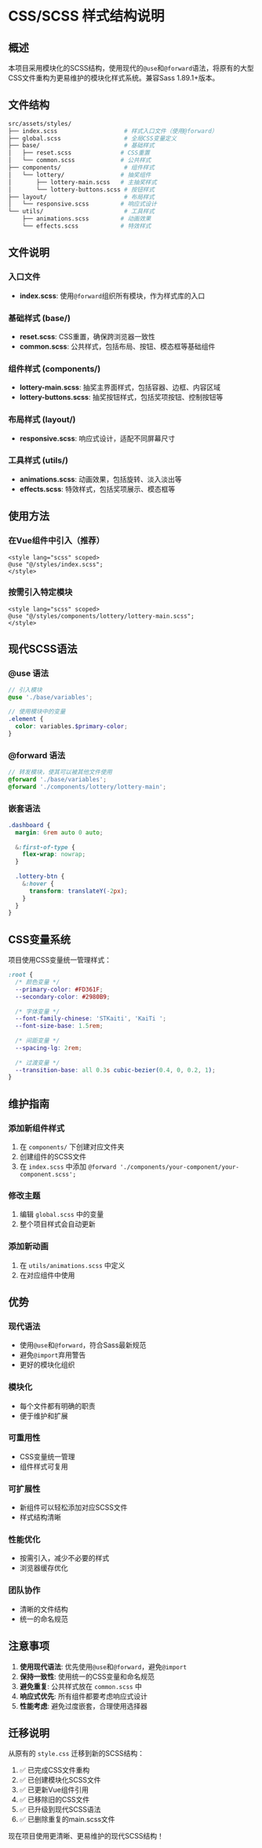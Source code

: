 # CSS/SCSS 样式结构说明

## 概述

本项目采用模块化的SCSS结构，使用现代的`@use`和`@forward`语法，将原有的大型CSS文件重构为更易维护的模块化样式系统。兼容Sass 1.89.1+版本。

## 文件结构

```bash
src/assets/styles/
├── index.scss                   # 样式入口文件（使用@forward）
├── global.scss                  # 全局CSS变量定义
├── base/                        # 基础样式
│   ├── reset.scss              # CSS重置
│   └── common.scss             # 公共样式
├── components/                  # 组件样式
│   └── lottery/                # 抽奖组件
│       ├── lottery-main.scss   # 主抽奖样式
│       └── lottery-buttons.scss # 按钮样式
├── layout/                      # 布局样式
│   └── responsive.scss         # 响应式设计
└── utils/                       # 工具样式
    ├── animations.scss         # 动画效果
    └── effects.scss            # 特效样式
```

## 文件说明

### 入口文件

- **index.scss**: 使用`@forward`组织所有模块，作为样式库的入口

### 基础样式 (base/)

- **reset.scss**: CSS重置，确保跨浏览器一致性
- **common.scss**: 公共样式，包括布局、按钮、模态框等基础组件

### 组件样式 (components/)

- **lottery-main.scss**: 抽奖主界面样式，包括容器、边框、内容区域
- **lottery-buttons.scss**: 抽奖按钮样式，包括奖项按钮、控制按钮等

### 布局样式 (layout/)

- **responsive.scss**: 响应式设计，适配不同屏幕尺寸

### 工具样式 (utils/)

- **animations.scss**: 动画效果，包括旋转、淡入淡出等
- **effects.scss**: 特效样式，包括奖项展示、模态框等

## 使用方法

### 在Vue组件中引入（推荐）

```vue
<style lang="scss" scoped>
@use "@/styles/index.scss";
</style>
```

### 按需引入特定模块

```vue
<style lang="scss" scoped>
@use "@/styles/components/lottery/lottery-main.scss";
</style>
```

## 现代SCSS语法

### @use 语法

```scss
// 引入模块
@use './base/variables';

// 使用模块中的变量
.element {
  color: variables.$primary-color;
}
```

### @forward 语法

```scss
// 转发模块，使其可以被其他文件使用
@forward './base/variables';
@forward './components/lottery/lottery-main';
```

### 嵌套语法

```scss
.dashboard {
  margin: 6rem auto 0 auto;
  
  &:first-of-type {
    flex-wrap: nowrap;
  }
  
  .lottery-btn {
    &:hover {
      transform: translateY(-2px);
    }
  }
}
```

## CSS变量系统

项目使用CSS变量统一管理样式：

```scss
:root {
  /* 颜色变量 */
  --primary-color: #FD361F;
  --secondary-color: #2980B9;
  
  /* 字体变量 */
  --font-family-chinese: 'STKaiti', 'KaiTi ';
  --font-size-base: 1.5rem;
  
  /* 间距变量 */
  --spacing-lg: 2rem;
  
  /* 过渡变量 */
  --transition-base: all 0.3s cubic-bezier(0.4, 0, 0.2, 1);
}
```

## 维护指南

### 添加新组件样式

1. 在 `components/` 下创建对应文件夹
2. 创建组件的SCSS文件
3. 在 `index.scss` 中添加 `@forward './components/your-component/your-component.scss';`

### 修改主题

1. 编辑 `global.scss` 中的变量
2. 整个项目样式会自动更新

### 添加新动画

1. 在 `utils/animations.scss` 中定义
2. 在对应组件中使用

## 优势

### 现代语法

- 使用`@use`和`@forward`，符合Sass最新规范
- 避免`@import`弃用警告
- 更好的模块化组织

### 模块化

- 每个文件都有明确的职责
- 便于维护和扩展

### 可重用性

- CSS变量统一管理
- 组件样式可复用

### 可扩展性

- 新组件可以轻松添加对应SCSS文件
- 样式结构清晰

### 性能优化

- 按需引入，减少不必要的样式
- 浏览器缓存优化

### 团队协作

- 清晰的文件结构
- 统一的命名规范

## 注意事项

1. **使用现代语法**: 优先使用`@use`和`@forward`，避免`@import`
2. **保持一致性**: 使用统一的CSS变量和命名规范
3. **避免重复**: 公共样式放在 `common.scss` 中
4. **响应式优先**: 所有组件都要考虑响应式设计
5. **性能考虑**: 避免过度嵌套，合理使用选择器

## 迁移说明

从原有的 `style.css` 迁移到新的SCSS结构：

1. ✅ 已完成CSS文件重构
2. ✅ 已创建模块化SCSS文件
3. ✅ 已更新Vue组件引用
4. ✅ 已移除旧的CSS文件
5. ✅ 已升级到现代SCSS语法
6. ✅ 已删除重复的main.scss文件

现在项目使用更清晰、更易维护的现代SCSS结构！
